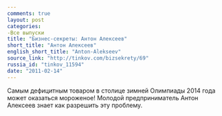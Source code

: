 ```yaml
---
comments: true
layout: post
categories:
-Все выпуски
title: "Бизнес-секреты: Антон Алексеев"
short_title: "Антон Алексеев"
english_short_title: "Anton-Alekseev"
source_link: "http://tinkov.com/bizsekrety/69"
russia_id: "tinkov_11594"
date: "2011-02-14"
---
```

Самым дефицитным товаром в столице зимней Олимпиады 2014 года может оказаться мороженое! Молодой предприниматель Антон Алексеев знает как разрешить эту проблему.
